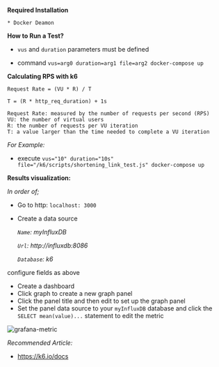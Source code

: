 **Required Installation**

    * Docker Deamon

**How to Run a Test?**

* `vus` and `duration` parameters must be defined

* command `vus=arg0 duration=arg1 file=arg2 docker-compose up`

**Calculating RPS with k6**

   `Request Rate = (VU * R) / T`
   
   `T = (R * http_req_duration) + 1s`
   
    Request Rate: measured by the number of requests per second (RPS)
    VU: the number of virtual users
    R: the number of requests per VU iteration
    T: a value larger than the time needed to complete a VU iteration

*For Example:*

* execute `vus="10" duration="10s" file="/k6/scripts/shortening_link_test.js" docker-compose up`

**Results visualization:**

*In order of;*
* Go to http: `localhost: 3000`
* Create a data source

    *`Name`: myInfluxDB*
    
    *`Url`: http://influxdb:8086*
    
    *`Database`: k6*
    
configure fields as above

* Create a dashboard
* Click graph to create a new graph panel
* Click the panel title and then edit to set up the graph panel
* Set the panel data source to your `myInfluxDB` database and click the `SELECT mean(value)...` statement to edit the metric

![grafana-metric](https://user-images.githubusercontent.com/26281581/105518429-58177600-5ce9-11eb-865f-161f7073348e.png)

*Recommended Article:*
* https://k6.io/docs

